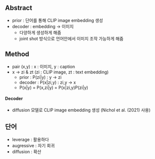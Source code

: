 ## Abstract
* prior : 단어를 통해 CLIP image embedding 생성
* decoder : embedding -> 이미지
    * 다양하게 생성하게 해줌
    * joint shot 방식으로 언어안에서 이미지 조작 가능하게 해줌



## Method
* pair (x,y) : x : 이미지, y : caption
* x -> zi & zt   (zi : CLIP image, zt : text embedding)
    * prior : P(zi|y) : y -> zi
    * decoder : P(x|zi,y) : zi,y -> x
    * P(x|y) = P(x,zi|y) = P(x|zi,y)P(zi|y)


#### Decoder
* diffusion 모델로 CLIP image embedding 생성 (Nichol et al. (2021) 사용)
 













## 단어
* leverage : 활용하다
* augressive : 자기 회귀
* diffusion : 확산
